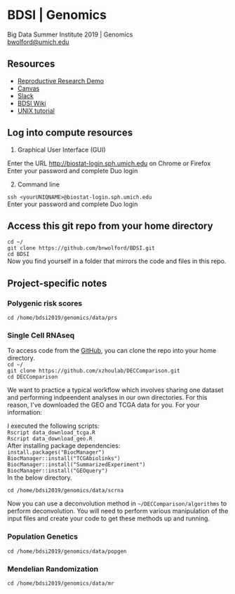 # BDSI | Genomics
Big Data Summer Institute 2019 | Genomics  
bwolford@umich.edu  

## Resources

- [Reproductive Research Demo](https://github.com/statgen/bdsi-demo-2019)
- [Canvas](https://canvas.umich.edu/gateway/)
- [Slack](https://bdsiworkspace.slack.com)
- [BDSI Wiki](http://bigdatasummerinst.sph.umich.edu/wiki/index.php/Main_Page)  
- [UNIX tutorial](http://www.ee.surrey.ac.uk/Teaching/Unix/)

## Log into compute resources 

1) Graphical User Interface (GUI) 

Enter the URL http://biostat-login.sph.umich.edu on Chrome or Firefox  
Enter your password and complete Duo login

2) Command line

`ssh <yourUNIQNAME>@biostat-login.sph.umich.edu`  
Enter your password and complete Duo login

## Access this git repo from your home directory
`cd ~/`  
`git clone https://github.com/bnwolford/BDSI.git`  
`cd BDSI`  
Now you find yourself in a folder that mirrors the code and files in this repo.  

## Project-specific notes

### Polygenic risk scores

`cd /home/bdsi2019/genomics/data/prs`

### Single Cell RNAseq
To access code from the [GitHub](https://github.com/xzhoulab/DECComparison), you can clone the repo into your home directory.  
`cd ~/`  
`git clone https://github.com/xzhoulab/DECComparison.git`   
`cd DECComparison`  

We want to practice a typical workflow which involves sharing one dataset and performing indpeendent analyses in our own directories. For this reason, I've downloaded the GEO and TCGA data for you. For your information:  

I executed the following scripts:   
`Rscript data_download_tcga.R`  
`Rscript data_download_geo.R`  
After installing package dependencies:  
`install.packages("BiocManager")`  
`BiocManager::install("TCGAbiolinks")`  
`BiocManager::install("SummarizedExperiment")`  
`BiocManager::install("GEOquery")`  
In the below directory. 

`cd /home/bdsi2019/genomics/data/scrna`  

Now you can use a deconvolution method in `~/DECComparison/algorithms` to perform deconvolution. You will need to perform various manipulation of the input files and create your code to get these methods up and running.

### Population Genetics

`cd /home/bdsi2019/genomics/data/popgen`

### Mendelian Randomization

`cd /home/bdsi2019/genomics/data/mr`

